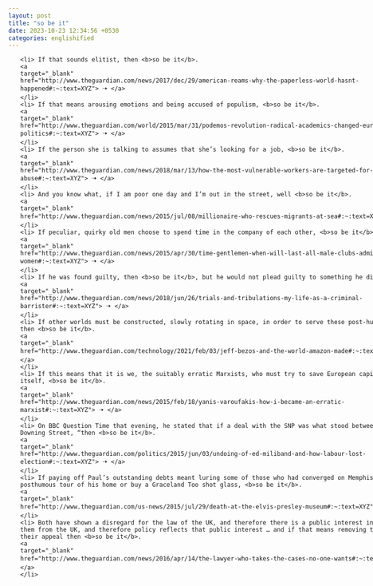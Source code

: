 ```yaml
---
layout: post
title: "so be it"
date: 2023-10-23 12:34:56 +0530
categories: englishified
---
```

<style>
    ol {
        width: 800px;
        margin: 0 auto;
    }
ol li {
    font-size: 18px;
    line-height: 1.5;
    padding-bottom: 8px;
}
</style>
<ol>

    <li> If that sounds elitist, then <b>so be it</b>.
    <a 
    target="_blank" 
    href="http://www.theguardian.com/news/2017/dec/29/american-reams-why-the-paperless-world-hasnt-happened#:~:text=XYZ"> 🠢 </a>
    </li>
    <li> If that means arousing emotions and being accused of populism, <b>so be it</b>.
    <a 
    target="_blank" 
    href="http://www.theguardian.com/world/2015/mar/31/podemos-revolution-radical-academics-changed-european-politics#:~:text=XYZ"> 🠢 </a>
    </li>
    <li> If the person she is talking to assumes that she’s looking for a job, <b>so be it</b>.
    <a 
    target="_blank" 
    href="http://www.theguardian.com/news/2018/mar/13/how-the-most-vulnerable-workers-are-targeted-for-sexual-abuse#:~:text=XYZ"> 🠢 </a>
    </li>
    <li> And you know what, if I am poor one day and I’m out in the street, well <b>so be it</b>.
    <a 
    target="_blank" 
    href="http://www.theguardian.com/news/2015/jul/08/millionaire-who-rescues-migrants-at-sea#:~:text=XYZ"> 🠢 </a>
    </li>
    <li> If peculiar, quirky old men choose to spend time in the company of each other, <b>so be it</b>.
    <a 
    target="_blank" 
    href="http://www.theguardian.com/news/2015/apr/30/time-gentlemen-when-will-last-all-male-clubs-admit-women#:~:text=XYZ"> 🠢 </a>
    </li>
    <li> If he was found guilty, then <b>so be it</b>, but he would not plead guilty to something he did not do.
    <a 
    target="_blank" 
    href="http://www.theguardian.com/news/2018/jun/26/trials-and-tribulations-my-life-as-a-criminal-barrister#:~:text=XYZ"> 🠢 </a>
    </li>
    <li> If other worlds must be constructed, slowly rotating in space, in order to serve these post-human ends, then <b>so be it</b>.
    <a 
    target="_blank" 
    href="http://www.theguardian.com/technology/2021/feb/03/jeff-bezos-and-the-world-amazon-made#:~:text=XYZ"> 🠢 </a>
    </li>
    <li> If this means that it is we, the suitably erratic Marxists, who must try to save European capitalism from itself, <b>so be it</b>.
    <a 
    target="_blank" 
    href="http://www.theguardian.com/news/2015/feb/18/yanis-varoufakis-how-i-became-an-erratic-marxist#:~:text=XYZ"> 🠢 </a>
    </li>
    <li> On BBC Question Time that evening, he stated that if a deal with the SNP was what stood between him and Downing Street, “then <b>so be it</b>.
    <a 
    target="_blank" 
    href="http://www.theguardian.com/politics/2015/jun/03/undoing-of-ed-miliband-and-how-labour-lost-election#:~:text=XYZ"> 🠢 </a>
    </li>
    <li> If paying off Paul’s outstanding debts meant luring some of those who had converged on Memphis to take a posthumous tour of his home or buy a Graceland Too shot glass, <b>so be it</b>.
    <a 
    target="_blank" 
    href="http://www.theguardian.com/us-news/2015/jul/29/death-at-the-elvis-presley-museum#:~:text=XYZ"> 🠢 </a>
    </li>
    <li> Both have shown a disregard for the law of the UK, and therefore there is a public interest in removing them from the UK, and therefore policy reflects that public interest … and if that means removing them pending their appeal then <b>so be it</b>.
    <a 
    target="_blank" 
    href="http://www.theguardian.com/news/2016/apr/14/the-lawyer-who-takes-the-cases-no-one-wants#:~:text=XYZ"> 🠢 </a>
    </li>